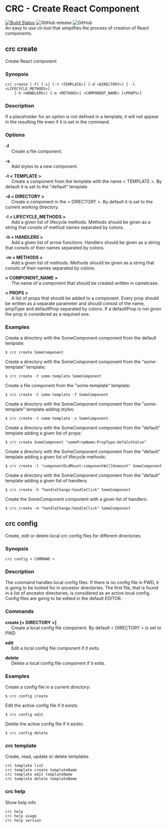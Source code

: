  # CRC - Create React Component
[![Build Status](https://travis-ci.org/aleksandryackovlev/crc.svg?branch=master)](https://travis-ci.org/aleksandryackovlev/crc) ![GitHub release](https://img.shields.io/github/release/aleksandryackovlev/crc.svg) ![GitHub](https://img.shields.io/github/license/aleksandryackovlev/crc.svg)  
An easy to use cli-tool that simplifies the process of creation of React components.

## crc create
Create React component
### Synopsis
```shell
crc create [-f] [-s] [-t <TEMPLATE>] [-d <DIRECTORY>] [ -l <LIFECYCLE_METHODS>]
    [-h <HANDLERS>] [-m <METHODS>] <COMPONENT_NAME> [<PROPS>]
```
### Description
If a placeholder for an option is not defined in a template, it will not appear in the resulting file even if it is set in the command.
### Options
**-f**  
&nbsp;&nbsp;&nbsp;&nbsp; Create a file component.

**-s**  
&nbsp;&nbsp;&nbsp;&nbsp; Add styles to a new component.

**-t < TEMPLATE >**  
&nbsp;&nbsp;&nbsp;&nbsp; Create a component from the template with the name < TEMPLATE >. By default it is set to the "default" template.

**-d < DIRECTORY >**  
&nbsp;&nbsp;&nbsp;&nbsp; Create a component in the < DIRECTORY >. By default it is set to the current working directory.

**-l < LIFECYCLE_METHODS >**  
&nbsp;&nbsp;&nbsp;&nbsp; Add a given list of lifecycle methods. Methods should be given as a string that consits of method names separated by colons.

**-h < HANDLERS >**  
&nbsp;&nbsp;&nbsp;&nbsp; Add a given list of arrow functions. Handlers should be given as a string that consits of their names separated by colons.

**-m < METHODS >**  
&nbsp;&nbsp;&nbsp;&nbsp; Add a given list of methods. Methods should be given as a string that consits of their names separated by colons.

**< COMPONENT_NAME >**  
&nbsp;&nbsp;&nbsp;&nbsp; The name of a component that should be created written in camelcase.

**< PROPS >**  
&nbsp;&nbsp;&nbsp;&nbsp; A list of props that should be added to a component. Every prop should be written as a separate parameter and should consist of the name, propType and defaultProp separated by colons. If a defaultProp is not given the prop is considered as a required one.

### Examples
Create a directory with the SomeComponent component from the default template:
```shell
$ crc create SomeComponent
```
Create a directory with the SomeComponent component from the "some-template" template:
```shell
$ crc create -t some-template SomeComponent
```
Create a file component from the "some-template" template:
```shell
$ crc create -t some-template -f SomeComponent
```
Create a directory with the SomeComponent component from the "some-template" template adding styles:
```shell
$ crc create -t some-template -s SomeComponent
```
Create a directory with the SomeComponent component from the "default" template adding a given list of props:
```shell
$ crc create SomeComponent "somePropName:PropType:defalutValue"
```
Create a directory with the SomeComponent component from the "default" template adding a given list of lifecycle methods:
```shell
$ crc create -l "componentDidMount:componentWillUnmount" SomeComponent
```
Create a directory with the SomeComponent component from the "default" template adding a given list of handlers:
```shell
$ crc create -h "handleChange:handleClick" SomeComponent
```
Create the SomeComponent component with a given list of handlers:
```shell
$ crc create -m "handleChange:handleClick" SomeComponent
```

## crc config
Create, edit or delete local crc config files for different directories

### Synopsis
```shell
crc config < COMMAND >
```
### Description
The command handles local config files. If there is no config file in PWD, it is going to be looked for in ancestor directories. The first file, that is found in a list of ancestor directories, is considered as an active local config. Config files are going to be edited in the default EDITOR.

### Commands
**create [< DIRECTORY >]**  
&nbsp;&nbsp;&nbsp;&nbsp; Create a local config file component. By default < DIRECTORY > is set to PWD

**edit**  
&nbsp;&nbsp;&nbsp;&nbsp; Edit a local config file component if it exits.

**delete**  
&nbsp;&nbsp;&nbsp;&nbsp; Delete a local config file component if it exits.

### Examples
Create a config file in a current directory:
```shell
$ crc config create 
```

Edit the active config file if it exists:
```shell
$ crc config edit 
```

Delete the active config file if it exists:
```shell
$ crc config delete 
```
### crc template
Create, read, update or delete templates

```shell
crc template list
crc template create templateName
crc template edit templateName
crc template delete templateName
```


### crc help
Show help info

```shell
crc help
crc help usage
crc help version
```
